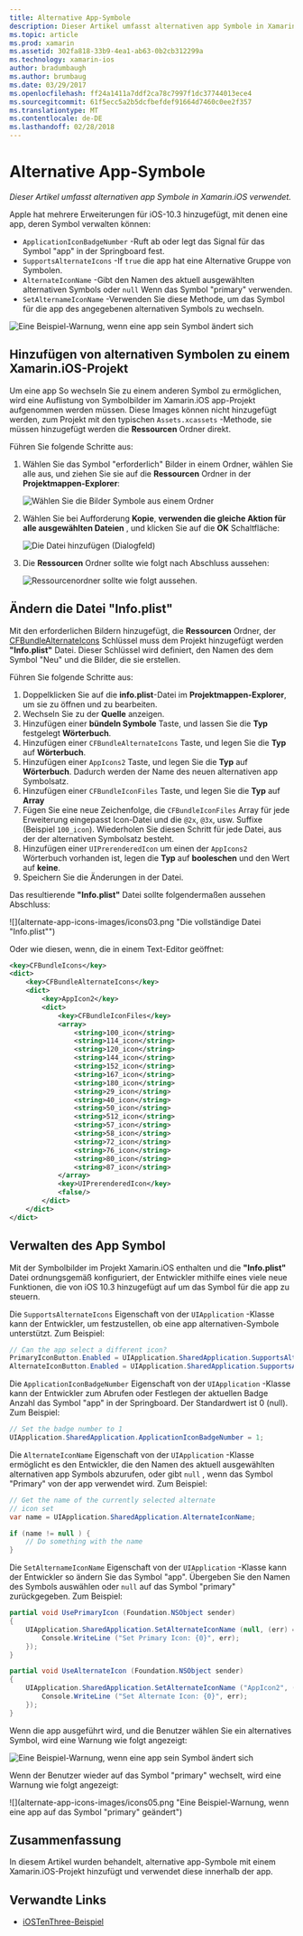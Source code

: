 ```yaml
---
title: Alternative App-Symbole
description: Dieser Artikel umfasst alternativen app Symbole in Xamarin.iOS verwendet.
ms.topic: article
ms.prod: xamarin
ms.assetid: 302fa818-33b9-4ea1-ab63-0b2cb312299a
ms.technology: xamarin-ios
author: bradumbaugh
ms.author: brumbaug
ms.date: 03/29/2017
ms.openlocfilehash: ff24a1411a7ddf2ca78c7997f1dc37744013ece4
ms.sourcegitcommit: 61f5ecc5a2b5dcfbefdef91664d7460c0ee2f357
ms.translationtype: MT
ms.contentlocale: de-DE
ms.lasthandoff: 02/28/2018
---
```

# <a name="alternate-app-icons"></a>Alternative App-Symbole

_Dieser Artikel umfasst alternativen app Symbole in Xamarin.iOS verwendet._

Apple hat mehrere Erweiterungen für iOS-10.3 hinzugefügt, mit denen eine app, deren Symbol verwalten können:

 - `ApplicationIconBadgeNumber` -Ruft ab oder legt das Signal für das Symbol "app" in der Springboard fest.
 - `SupportsAlternateIcons` -If `true` die app hat eine Alternative Gruppe von Symbolen.
 - `AlternateIconName` -Gibt den Namen des aktuell ausgewählten alternativen Symbols oder `null` Wenn das Symbol "primary" verwenden.
 - `SetAlternameIconName` -Verwenden Sie diese Methode, um das Symbol für die app des angegebenen alternativen Symbols zu wechseln.

![](alternate-app-icons-images/icons04.png "Eine Beispiel-Warnung, wenn eine app sein Symbol ändert sich")

<a name="Adding-Alternate-Icons" />

## <a name="adding-alternate-icons-to-a-xamarinios-project"></a>Hinzufügen von alternativen Symbolen zu einem Xamarin.iOS-Projekt

Um eine app So wechseln Sie zu einem anderen Symbol zu ermöglichen, wird eine Auflistung von Symbolbilder im Xamarin.iOS app-Projekt aufgenommen werden müssen. Diese Images können nicht hinzugefügt werden, zum Projekt mit den typischen `Assets.xcassets` -Methode, sie müssen hinzugefügt werden die **Ressourcen** Ordner direkt.

Führen Sie folgende Schritte aus:

1. Wählen Sie das Symbol "erforderlich" Bilder in einem Ordner, wählen Sie alle aus, und ziehen Sie sie auf die **Ressourcen** Ordner in der **Projektmappen-Explorer**:

    ![](alternate-app-icons-images/icons00.png "Wählen Sie die Bilder Symbole aus einem Ordner")

2. Wählen Sie bei Aufforderung **Kopie**, **verwenden die gleiche Aktion für alle ausgewählten Dateien** , und klicken Sie auf die **OK** Schaltfläche:

    ![](alternate-app-icons-images/icons02.png "Die Datei hinzufügen (Dialogfeld)")

3. Die **Ressourcen** Ordner sollte wie folgt nach Abschluss aussehen:

    ![](alternate-app-icons-images/icons01.png "Ressourcenordner sollte wie folgt aussehen.")

<a name="Modifying-the-Info.plist-File" />

## <a name="modifying-the-infoplist-file"></a>Ändern die Datei "Info.plist"

Mit den erforderlichen Bildern hinzugefügt, die **Ressourcen** Ordner, der [CFBundleAlternateIcons](https://developer.apple.com/library/content/documentation/General/Reference/InfoPlistKeyReference/Articles/CoreFoundationKeys.html#//apple_ref/doc/uid/TP40009249-SW13) Schlüssel muss dem Projekt hinzugefügt werden **"Info.plist"** Datei. Dieser Schlüssel wird definiert, den Namen des dem Symbol "Neu" und die Bilder, die sie erstellen.

Führen Sie folgende Schritte aus:

1. Doppelklicken Sie auf die **info.plist**-Datei im **Projektmappen-Explorer**, um sie zu öffnen und zu bearbeiten.
2. Wechseln Sie zu der **Quelle** anzeigen.
3. Hinzufügen einer **bündeln Symbole** Taste, und lassen Sie die **Typ** festgelegt **Wörterbuch**.
4. Hinzufügen einer `CFBundleAlternateIcons` Taste, und legen Sie die **Typ** auf **Wörterbuch**.
5. Hinzufügen einer `AppIcons2` Taste, und legen Sie die **Typ** auf **Wörterbuch**. Dadurch werden der Name des neuen alternativen app Symbolsatz.
6. Hinzufügen einer `CFBundleIconFiles` Taste, und legen Sie die **Typ** auf **Array**
7. Fügen Sie eine neue Zeichenfolge, die `CFBundleIconFiles` Array für jede Erweiterung eingepasst Icon-Datei und die `@2x`, `@3x`, usw. Suffixe (Beispiel `100_icon`). Wiederholen Sie diesen Schritt für jede Datei, aus der der alternativen Symbolsatz besteht.
8. Hinzufügen einer `UIPrerenderedIcon` um einen der `AppIcons2` Wörterbuch vorhanden ist, legen die **Typ** auf **booleschen** und den Wert auf **keine**.
9. Speichern Sie die Änderungen in der Datei.

Das resultierende **"Info.plist"** Datei sollte folgendermaßen aussehen Abschluss:

![](alternate-app-icons-images/icons03.png "Die vollständige Datei "Info.plist"")

Oder wie diesen, wenn, die in einem Text-Editor geöffnet:

```xml
<key>CFBundleIcons</key>
<dict>
    <key>CFBundleAlternateIcons</key>
    <dict>
        <key>AppIcon2</key>
        <dict>
            <key>CFBundleIconFiles</key>
            <array>
                <string>100_icon</string>
                <string>114_icon</string>
                <string>120_icon</string>
                <string>144_icon</string>
                <string>152_icon</string>
                <string>167_icon</string>
                <string>180_icon</string>
                <string>29_icon</string>
                <string>40_icon</string>
                <string>50_icon</string>
                <string>512_icon</string>
                <string>57_icon</string>
                <string>58_icon</string>
                <string>72_icon</string>
                <string>76_icon</string>
                <string>80_icon</string>
                <string>87_icon</string>
            </array>
            <key>UIPrerenderedIcon</key>
            <false/>
        </dict>
    </dict>
</dict>
```

<a name="Managing-the-Apps-Icon" />

## <a name="managing-the-apps-icon"></a>Verwalten des App Symbol 

Mit der Symbolbilder im Projekt Xamarin.iOS enthalten und die **"Info.plist"** Datei ordnungsgemäß konfiguriert, der Entwickler mithilfe eines viele neue Funktionen, die von iOS 10.3 hinzugefügt auf um das Symbol für die app zu steuern.

Die `SupportsAlternateIcons` Eigenschaft von der `UIApplication` -Klasse kann der Entwickler, um festzustellen, ob eine app alternativen-Symbole unterstützt. Zum Beispiel:

```csharp
// Can the app select a different icon?
PrimaryIconButton.Enabled = UIApplication.SharedApplication.SupportsAlternateIcons;
AlternateIconButton.Enabled = UIApplication.SharedApplication.SupportsAlternateIcons;
```

Die `ApplicationIconBadgeNumber` Eigenschaft von der `UIApplication` -Klasse kann der Entwickler zum Abrufen oder Festlegen der aktuellen Badge Anzahl das Symbol "app" in der Springboard. Der Standardwert ist 0 (null). Zum Beispiel:

```csharp
// Set the badge number to 1
UIApplication.SharedApplication.ApplicationIconBadgeNumber = 1;
```

Die `AlternateIconName` Eigenschaft von der `UIApplication` -Klasse ermöglicht es den Entwickler, die den Namen des aktuell ausgewählten alternativen app Symbols abzurufen, oder gibt `null` , wenn das Symbol "Primary" von der app verwendet wird. Zum Beispiel:

```csharp
// Get the name of the currently selected alternate
// icon set
var name = UIApplication.SharedApplication.AlternateIconName;

if (name != null ) {
    // Do something with the name
}
```

Die `SetAlternameIconName` Eigenschaft von der `UIApplication` -Klasse kann der Entwickler so ändern Sie das Symbol "app". Übergeben Sie den Namen des Symbols auswählen oder `null` auf das Symbol "primary" zurückgegeben. Zum Beispiel:

```csharp
partial void UsePrimaryIcon (Foundation.NSObject sender)
{
    UIApplication.SharedApplication.SetAlternateIconName (null, (err) => {
        Console.WriteLine ("Set Primary Icon: {0}", err);
    });
}

partial void UseAlternateIcon (Foundation.NSObject sender)
{
    UIApplication.SharedApplication.SetAlternateIconName ("AppIcon2", (err) => {
        Console.WriteLine ("Set Alternate Icon: {0}", err);
    });
}
```

Wenn die app ausgeführt wird, und die Benutzer wählen Sie ein alternatives Symbol, wird eine Warnung wie folgt angezeigt:

![](alternate-app-icons-images/icons04.png "Eine Beispiel-Warnung, wenn eine app sein Symbol ändert sich")

Wenn der Benutzer wieder auf das Symbol "primary" wechselt, wird eine Warnung wie folgt angezeigt:

![](alternate-app-icons-images/icons05.png "Eine Beispiel-Warnung, wenn eine app auf das Symbol "primary" geändert")

<a name="Summary" />

## <a name="summary"></a>Zusammenfassung

In diesem Artikel wurden behandelt, alternative app-Symbole mit einem Xamarin.iOS-Projekt hinzufügt und verwendet diese innerhalb der app.



## <a name="related-links"></a>Verwandte Links

- [iOSTenThree-Beispiel](https://developer.xamarin.com/samples/ios/iOS10/iOSTenThree)

